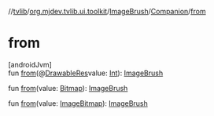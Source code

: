 //[tvlib](../../../../index.md)/[org.mjdev.tvlib.ui.toolkit](../../index.md)/[ImageBrush](../index.md)/[Companion](index.md)/[from](from.md)

# from

[androidJvm]\
fun [from](from.md)(@[DrawableRes](https://developer.android.com/reference/kotlin/androidx/annotation/DrawableRes.html)value: [Int](https://kotlinlang.org/api/latest/jvm/stdlib/kotlin/-int/index.html)): [ImageBrush](../index.md)

fun [from](from.md)(value: [Bitmap](https://developer.android.com/reference/kotlin/android/graphics/Bitmap.html)): [ImageBrush](../index.md)

fun [from](from.md)(value: [ImageBitmap](https://developer.android.com/reference/kotlin/androidx/compose/ui/graphics/ImageBitmap.html)): [ImageBrush](../index.md)
